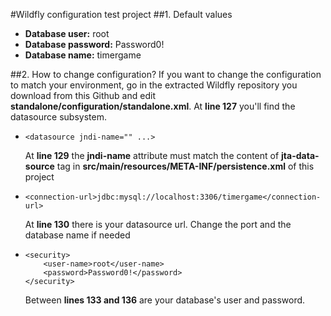 #Wildfly configuration test project
##1. Default values
  - **Database user:** root
  - **Database password:** Password0!
  - **Database name:** timergame

##2. How to change configuration?
If you want to change the configuration to match your environment, go in the extracted Wildfly repository you download from this Github and edit **standalone/configuration/standalone.xml**.
At **line 127** you'll find the datasource subsystem.

-     <datasource jndi-name="" ...>
    At **line 129** the **jndi-name** attribute must match the content of **jta-data-source** tag in **src/main/resources/META-INF/persistence.xml** of this project
-     <connection-url>jdbc:mysql://localhost:3306/timergame</connection-url>
    At **line 130** there is your datasource url. Change the port and the database name if needed
-     <security>
          <user-name>root</user-name>
          <password>Password0!</password>
      </security>
    Between **lines 133 and 136** are your database's user and password.
